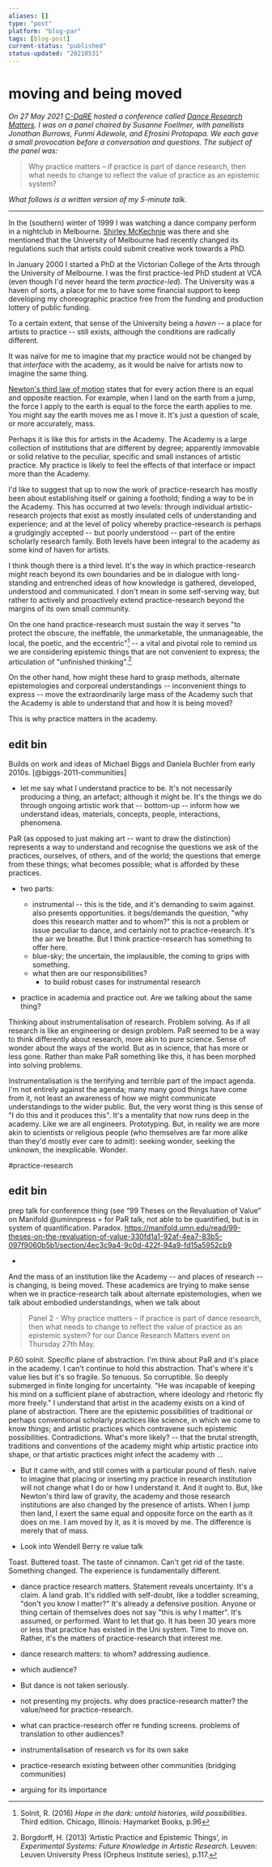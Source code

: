 ```yaml
---
aliases: []
type: "post"
platform: "blog-par"
tags: [blog-post]
current-status: "published"
status-updated: "20210531"
---
```


# moving and being moved

_On 27 May 2021 [C-DaRE](http://c-dare.co.uk) hosted a conference called [Dance Research Matters](http://danceresearchmatters.coventry.ac.uk/). I was on a panel chaired by Susanne Foellmer, with panellists Jonathan Burrows, Funmi Adewole, and Efrosini Protopapa. We each gave a small provocation before a conversation and questions. The subject of the panel was:_

>Why practice matters – if practice is part of dance research, then what needs to change to reflect the value of practice as an epistemic system? 

_What follows is a written version of my 5-minute talk._

---

In the (southern) winter of 1999 I was watching a dance company perform in a nightclub in Melbourne. [Shirley McKechnie](https://nla.gov.au/nla.party-675055) was there and she mentioned that the University of Melbourne had recently changed its regulations such that artists could submit creative work towards a PhD.

In January 2000 I started a PhD at the Victorian College of the Arts through the University of Melbourne. I was the first practice-led PhD student at VCA (even though I'd never heard the term _practice-led_). The University was a haven of sorts, a place for me to have some financial support to keep developing my choreographic practice free from the funding and production lottery of public funding. 

To a certain extent, that sense of the University being a _haven_ -- a place for artists to practice -- still exists, although the conditions are radically different.

It was naïve for me to imagine that my practice would not be changed by that _interface_ with the academy, as it would be naïve for artists now to imagine the same thing.

[Newton's third law of motion](https://en.wikipedia.org/wiki/Newton%27s_laws_of_motion#Newton's_third_law) states that for every action there is an equal and opposite reaction. For example, when I land on the earth from a jump, the force I apply to the earth is equal to the force the earth applies to me. You might say the earth moves me as I move it. It's just a question of scale, or more accurately, mass. 

Perhaps it is like this for artists in the Academy. The Academy is a large collection of institutions that are different by degree; apparently immovable or solid relative to the peculiar, specific and small instances of artistic practice. My practice is likely to feel the effects of that interface or impact more than the Academy. 

I'd like to suggest that up to now the work of practice-research has mostly been about establishing itself or gaining a foothold; finding a way to be in the Academy. This has occurred at two levels: through individual artistic-research projects that exist as mostly insulated cells of understanding and experience; and at the level of policy whereby practice-research is perhaps a grudgingly accepted -- but poorly understood -- part of the entire scholarly research family. Both levels have been integral to the academy as some kind of haven for artists.

I think though there is a third level. It's the way in which practice-research might reach beyond its own boundaries and be in dialogue with long-standing and entrenched ideas of how knowledge is gathered, developed, understood and communicated. I don't mean in some self-serving way, but rather to actively and proactively extend practice-research beyond the margins of its own small community. 

On the one hand practice-research must sustain the way it serves "to protect the obscure, the ineffable, the unmarketable, the unmanageable, the local, the poetic, and the eccentric"[^solnit] -- a vital and pivotal role to remind us we are considering epistemic things that are not convenient to express; the articulation of "unfinished thinking".[^hb] 

On the other hand, how might these hard to grasp methods, alternate epistemologies and corporeal understandings -- inconvenient things to express -- move the extraordinarily large mass of the Academy such that the Academy is able to understand that and how it is being moved? 

This is why practice matters in the academy. 

[^solnit]: Solnit, R. (2016) _Hope in the dark: untold histories, wild possibilities_. Third edition. Chicago, Illinois: Haymarket Books, p.96

[^hb]: Borgdorff, H. (2013) ‘Artistic Practice and Epistemic Things’, in _Experimental Systems: Future Knowledge in Artistic Research_. Leuven: Leuven University Press (Orpheus Institute series), p.117.




## edit bin

Builds on work and ideas of Michael Biggs and Daniela Buchler from early 2010s. [@biggs-2011-communities] 

- let me say what I understand practice to be. It's not necessarily producing a thing, an artefact; although it might be. It's the things we do through ongoing artistic work that -- bottom-up -- inform how we understand ideas, materials, concepts, people, interactions, phenomena.



PaR (as opposed to just making art -- want to draw the distinction) represents a way to understand and recognise the questions we ask of the practices, ourselves, of others, and of the world; the questions that emerge from these things; what becomes possible; what is afforded by these practices. 





- two parts: 
	- instrumental -- this is the tide, and it's demanding to swim against. also presents opportunities. it begs/demands the question, "why does this research matter and to whom?" this is not a problem or issue peculiar to dance, and certainly not to practice-research. It's the air we breathe. But I think practice-research has something to offer here.
	- blue-sky; the uncertain, the implausible, the coming to grips with something. 
	- what then are our responsibilities?
		- to build robust cases for instrumental research

- practice in academia and practice out. Are we talking about the same thing? 

Thinking about instrumentalisation of research. Problem solving. As if all research is like an engineering or design problem. PaR seemed to be a way to think differently about research, more akin to pure science. Sense of wonder about the ways of the world. But as in science, that has more or less gone. Rather than make PaR something like this, it has been morphed into solving problems. 




Instrumentalisation is the terrifying and terrible part of the impact agenda. I'm not entirely against the agenda; many many good things have come from it, not least an awareness of how we might communicate understandings to the wider public. But, the very worst thing is this sense of "I do this and it produces this". It's a mentality that now runs deep in the academy. Like we are all engineers. Prototyping. But, in reality we are more akin to scientists or religious people (who themselves are far more alike than they'd mostly ever care to admit): seeking wonder, seeking the unknown, the inexplicable. Wonder. 




#practice-research 


## edit bin

prep talk for conference thing (see “99 Theses on the Revaluation of Value” on Manifold @uminnpress = for PaR talk, not able to be quantified, but is in system of quantification. Paradox. 
https://manifold.umn.edu/read/99-theses-on-the-revaluation-of-value-330fd1a1-92af-4ea7-83b5-097f9060b5b1/section/4ec3c9a4-9c0d-422f-94a9-fd15a5952cb9

- 
And the mass of an institution like the Academy -- and places of research -- is changing, is being moved. These academics are trying to make sense when we in practice-research talk about alternate epistemologies, when we talk about embodied understandings, when we talk about   

>Panel 2 - Why practice matters – if practice is part of dance research, then what needs to change to reflect the value of practice as an epistemic system? for our Dance Research Matters event on Thursday 27th May.


P.60 solnit. Specific plane of abstraction. I'm think about PaR and it's place in the academy. I can't continue to hold this abstraction. That's where it's value lies but it's so fragile. So tenuous. So corruptible. So deeply submerged in finite longing for uncertainty. "He was incapable of keeping his mind on a sufficient plane of abstraction, where ideology and rhetoric fly more freely."
I understand that artist in the academy exists on a kind of plane of abstraction. There are the epistemic possibilities of traditional or perhaps conventional scholarly practices like science, in which we come to know things; and artistic practices which contravene such epistemic possibilities. Contradictions. What's more likely? -- that the brutal strength, traditions and conventions of the academy might whip artistic practice into shape, or that artistic practices might infect the academy with ... 

- But it came with, and still comes with a particular pound of flesh. naive to imagine that placing or inserting my practice in research institution will not change what I do or how I understand it. And it ought to. But, like Newton's third law of gravity, the academy and those research institutions are also changed by the presence of artists. When I jump then land, I exert the same equal and opposite force on the earth as it does on me. I am moved by it, as it is moved by me. The difference is merely that of mass. 

- Look into Wendell Berry re value talk

Toast. Buttered toast. The taste of cinnamon. Can't get rid of the taste. 
Something changed. The experience is fundamentally different. 

- dance practice research matters. Statement reveals uncertainty. It's a claim. A land grab. It's riddled with self-doubt, like a toddler screaming, "don't you know I matter?" It's already a defensive position. Anyone or thing certain of themselves does not say "this is why I matter". It's assumed, or performed. Want to let that go. It has been 30 years more or less that practice has existed in the Uni system. Time to move on. Rather, it's the matters of practice-research that interest me. 

- dance research matters: to whom? addressing audience. 
- which audience? 
- But dance is not taken seriously.

- not presenting my projects. why does practice-research matter? the value/need for practice-research.
- what can practice-research offer re funding screens. problems of translation to other audiences? 
- instrumentalisation of research vs for its own sake 
- practice-research existing between other communities (bridging communities)
- arguing for its importance
